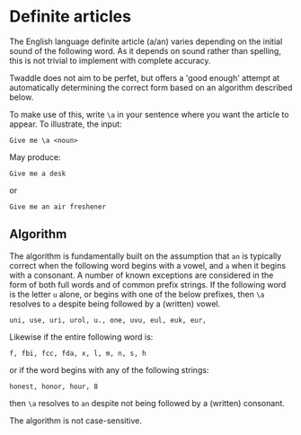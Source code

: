 # Definite articles

The English language definite article (a/an) varies depending on the initial
sound of the following word. As it depends on sound rather than spelling, this
is not trivial to implement with complete accuracy. 

Twaddle does not aim to be perfet, but offers a 'good enough' attempt at 
automatically determining the correct form based on an algorithm described 
below.

To make use of this, write `\a` in your sentence where you want the article
to appear. To illustrate, the input:

`Give me \a <noun>`

May produce:

`Give me a desk`

or 

`Give me an air freshener`

## Algorithm

The algorithm is fundamentally built on the assumption that `an` is typically
correct when the following word begins with a vowel, and `a` when it begins
with a consonant. A number of known exceptions are considered in the form of
both full words and of common prefix strings. If the following word is the
letter `u` alone, or begins with one of the below prefixes, then `\a` resolves
to `a` despite being followed by a (written) vowel.

`uni, use, uri, urol, u., one, uvu, eul, euk, eur,`

Likewise if the entire following word is:

`f, fbi, fcc, fda, x, l, m, n, s, h`

or if the word begins with any of the following strings:

`honest, honor, hour, 8`

then `\a` resolves to `an` despite not being followed by a (written) consonant.

The algorithm is not case-sensitive.